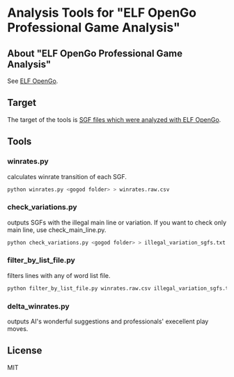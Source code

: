 # Analysis Tools for "ELF OpenGo Professional Game Analysis"

## About "ELF OpenGo Professional Game Analysis"

See [ELF OpenGo](https://ai.facebook.com/tools/elf-opengo).

## Target

The target of the tools is [SGF files which were analyzed with ELF OpenGo](https://dl.fbaipublicfiles.com/elfopengo/analysis/data/gogod_commentary_sgfs.gzip).

## Tools

### winrates.py

calculates winrate transition of each SGF.

```sh
python winrates.py <gogod folder> > winrates.raw.csv
```

### check_variations.py

outputs SGFs with the illegal main line or variation.
If you want to check only main line, use check_main_line.py.

```sh
python check_variations.py <gogod folder> > illegal_variation_sgfs.txt
```

### filter_by_list_file.py

filters lines with any of word list file.

```sh
python filter_by_list_file.py winrates.raw.csv illegal_variation_sgfs.txt > winrates.csv
```

### delta_winrates.py

outputs AI's wonderful suggestions and professionals' execellent play moves.

## License

MIT